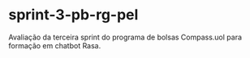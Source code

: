 # sprint-3-pb-rg-pel
Avaliação da terceira sprint do programa de bolsas Compass.uol para formação em chatbot Rasa.
